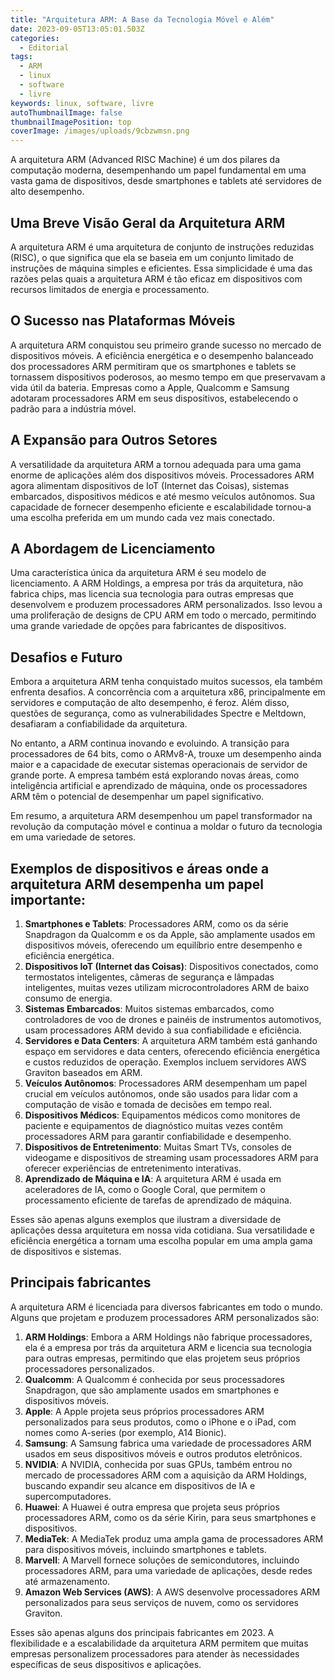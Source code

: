 ```yaml
---
title: "Arquitetura ARM: A Base da Tecnologia Móvel e Além"
date: 2023-09-05T13:05:01.503Z
categories:
  - Editorial
tags:
  - ARM
  - linux
  - software
  - livre
keywords: linux, software, livre
autoThumbnailImage: false
thumbnailImagePosition: top
coverImage: /images/uploads/9cbzwmsn.png
---
```

A arquitetura ARM (Advanced RISC Machine) é um dos pilares da computação moderna, desempenhando um papel fundamental em uma vasta gama de dispositivos, desde smartphones e tablets até servidores de alto desempenho.

## Uma Breve Visão Geral da Arquitetura ARM

A arquitetura ARM é uma arquitetura de conjunto de instruções reduzidas (RISC), o que significa que ela se baseia em um conjunto limitado de instruções de máquina simples e eficientes. Essa simplicidade é uma das razões pelas quais a arquitetura ARM é tão eficaz em dispositivos com recursos limitados de energia e processamento.

## O Sucesso nas Plataformas Móveis

A arquitetura ARM conquistou seu primeiro grande sucesso no mercado de dispositivos móveis. A eficiência energética e o desempenho balanceado dos processadores ARM permitiram que os smartphones e tablets se tornassem dispositivos poderosos, ao mesmo tempo em que preservavam a vida útil da bateria. Empresas como a Apple, Qualcomm e Samsung adotaram processadores ARM em seus dispositivos, estabelecendo o padrão para a indústria móvel.

## A Expansão para Outros Setores

A versatilidade da arquitetura ARM a tornou adequada para uma gama enorme de aplicações além dos dispositivos móveis. Processadores ARM agora alimentam dispositivos de IoT (Internet das Coisas), sistemas embarcados, dispositivos médicos e até mesmo veículos autônomos. Sua capacidade de fornecer desempenho eficiente e escalabilidade tornou-a uma escolha preferida em um mundo cada vez mais conectado.

## A Abordagem de Licenciamento

Uma característica única da arquitetura ARM é seu modelo de licenciamento. A ARM Holdings, a empresa por trás da arquitetura, não fabrica chips, mas licencia sua tecnologia para outras empresas que desenvolvem e produzem processadores ARM personalizados. Isso levou a uma proliferação de designs de CPU ARM em todo o mercado, permitindo uma grande variedade de opções para fabricantes de dispositivos.

## Desafios e Futuro

Embora a arquitetura ARM tenha conquistado muitos sucessos, ela também enfrenta desafios. A concorrência com a arquitetura x86, principalmente em servidores e computação de alto desempenho, é feroz. Além disso, questões de segurança, como as vulnerabilidades Spectre e Meltdown, desafiaram a confiabilidade da arquitetura.

No entanto, a ARM continua inovando e evoluindo. A transição para processadores de 64 bits, como o ARMv8-A, trouxe um desempenho ainda maior e a capacidade de executar sistemas operacionais de servidor de grande porte. A empresa também está explorando novas áreas, como inteligência artificial e aprendizado de máquina, onde os processadores ARM têm o potencial de desempenhar um papel significativo.

Em resumo, a arquitetura ARM desempenhou um papel transformador na revolução da computação móvel e continua a moldar o futuro da tecnologia em uma variedade de setores. 

## Exemplos de dispositivos e áreas onde a arquitetura ARM desempenha um papel importante:

1. **Smartphones e Tablets**: Processadores ARM, como os da série Snapdragon da Qualcomm e os da Apple, são amplamente usados em dispositivos móveis, oferecendo um equilíbrio entre desempenho e eficiência energética.
2. **Dispositivos IoT (Internet das Coisas)**: Dispositivos conectados, como termostatos inteligentes, câmeras de segurança e lâmpadas inteligentes, muitas vezes utilizam microcontroladores ARM de baixo consumo de energia.
3. **Sistemas Embarcados**: Muitos sistemas embarcados, como controladores de voo de drones e painéis de instrumentos automotivos, usam processadores ARM devido à sua confiabilidade e eficiência.
4. **Servidores e Data Centers**: A arquitetura ARM também está ganhando espaço em servidores e data centers, oferecendo eficiência energética e custos reduzidos de operação. Exemplos incluem servidores AWS Graviton baseados em ARM.
5. **Veículos Autônomos**: Processadores ARM desempenham um papel crucial em veículos autônomos, onde são usados para lidar com a computação de visão e tomada de decisões em tempo real.
6. **Dispositivos Médicos**: Equipamentos médicos como monitores de paciente e equipamentos de diagnóstico muitas vezes contêm processadores ARM para garantir confiabilidade e desempenho.
7. **Dispositivos de Entretenimento**: Muitas Smart TVs, consoles de videogame e dispositivos de streaming usam processadores ARM para oferecer experiências de entretenimento interativas.
8. **Aprendizado de Máquina e IA**: A arquitetura ARM é usada em aceleradores de IA, como o Google Coral, que permitem o processamento eficiente de tarefas de aprendizado de máquina.

Esses são apenas alguns exemplos que ilustram a diversidade de aplicações dessa arquitetura em nossa vida cotidiana. Sua versatilidade e eficiência energética a tornam uma escolha popular em uma ampla gama de dispositivos e sistemas.

## Principais fabricantes

A arquitetura ARM é licenciada para diversos fabricantes em todo o mundo. Alguns que projetam e produzem processadores ARM personalizados são:

1. **ARM Holdings**: Embora a ARM Holdings não fabrique processadores, ela é a empresa por trás da arquitetura ARM e licencia sua tecnologia para outras empresas, permitindo que elas projetem seus próprios processadores personalizados.
2. **Qualcomm**: A Qualcomm é conhecida por seus processadores Snapdragon, que são amplamente usados em smartphones e dispositivos móveis.
3. **Apple**: A Apple projeta seus próprios processadores ARM personalizados para seus produtos, como o iPhone e o iPad, com nomes como A-series (por exemplo, A14 Bionic).
4. **Samsung**: A Samsung fabrica uma variedade de processadores ARM usados em seus dispositivos móveis e outros produtos eletrônicos.
5. **NVIDIA**: A NVIDIA, conhecida por suas GPUs, também entrou no mercado de processadores ARM com a aquisição da ARM Holdings, buscando expandir seu alcance em dispositivos de IA e supercomputadores.
6. **Huawei**: A Huawei é outra empresa que projeta seus próprios processadores ARM, como os da série Kirin, para seus smartphones e dispositivos.
7. **MediaTek**: A MediaTek produz uma ampla gama de processadores ARM para dispositivos móveis, incluindo smartphones e tablets.
8. **Marvell**: A Marvell fornece soluções de semicondutores, incluindo processadores ARM, para uma variedade de aplicações, desde redes até armazenamento.
9. **Amazon Web Services (AWS)**: A AWS desenvolve processadores ARM personalizados para seus serviços de nuvem, como os servidores Graviton.

Esses são apenas alguns dos principais fabricantes em 2023. A flexibilidade e a escalabilidade da arquitetura ARM permitem que muitas empresas personalizem processadores para atender às necessidades específicas de seus dispositivos e aplicações.